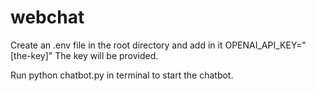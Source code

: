 # webchat

Create an .env file in the root directory and add in it 
OPENAI_API_KEY="[the-key]"
The key will be provided.

Run python chatbot.py in terminal to start the chatbot.